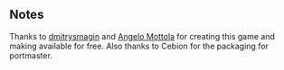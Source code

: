 ## Notes

Thanks to [dmitrysmagin](https://github.com/dmitrysmagin/wetspot2) and [Angelo Mottola](https://geocities.restorativland.org/SiliconValley/Lakes/7303/) for creating this game and making available for free. Also thanks to Cebion for the packaging for portmaster.

